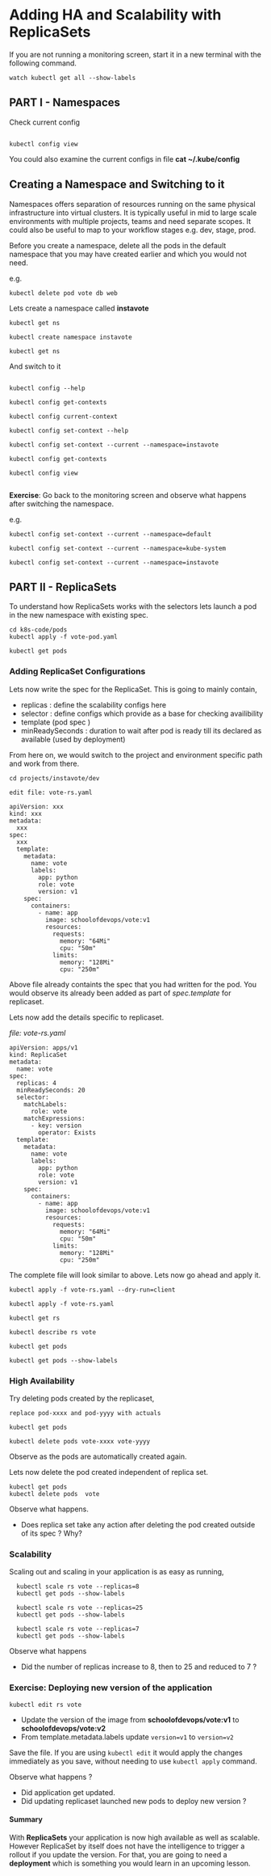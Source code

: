 
# Adding HA and Scalability with ReplicaSets

If you are not running a monitoring screen, start it in a new terminal with the following command.

```
watch kubectl get all --show-labels
```


## PART I - Namespaces


Check current config
```

kubectl config view
```

You could also examine the current configs in file **cat ~/.kube/config**

## Creating a Namespace and Switching to it

Namespaces offers separation of resources running on the same physical infrastructure into virtual clusters. It is typically useful in mid to large scale environments with multiple projects, teams and need separate scopes. It could also be useful to map to your workflow stages e.g. dev, stage, prod.   

Before you create a namespace, delete all the pods in the default namespace that you may have created earlier and which you would not need.

e.g.

```
kubectl delete pod vote db web
```

Lets create a namespace called **instavote**  

```
kubectl get ns

kubectl create namespace instavote

kubectl get ns

```
And switch to it

```

kubectl config --help

kubectl config get-contexts

kubectl config current-context

kubectl config set-context --help

kubectl config set-context --current --namespace=instavote

kubectl config get-contexts

kubectl config view


```

**Exercise**: Go back to the monitoring screen and observe what happens after switching the namespace.

e.g.

```
kubectl config set-context --current --namespace=default

kubectl config set-context --current --namespace=kube-system

kubectl config set-context --current --namespace=instavote
```



## PART II - ReplicaSets

To understand how ReplicaSets works with the selectors  lets launch a pod in the new namespace with existing spec.

```
cd k8s-code/pods
kubectl apply -f vote-pod.yaml

kubectl get pods
```

### Adding ReplicaSet Configurations

Lets now write the spec for the ReplicaSet. This is going to mainly contain,

  * replicas : define the scalability configs here
  * selector : define configs which provide as a base for checking availibility
  * template (pod spec )
  * minReadySeconds : duration to wait after pod is ready till its declared as available (used by deployment)


From here on, we would switch to the project and environment specific path and work from there.


```
cd projects/instavote/dev

```


`edit file: vote-rs.yaml`

```
apiVersion: xxx
kind: xxx
metadata:
  xxx
spec:
  xxx
  template:
    metadata:
      name: vote
      labels:
        app: python
        role: vote
        version: v1
    spec:
      containers:
        - name: app
          image: schoolofdevops/vote:v1
          resources:
            requests:
              memory: "64Mi"
              cpu: "50m"
            limits:
              memory: "128Mi"
              cpu: "250m"
```

Above file already containts the spec that you had written for the pod. You would observe its already been added as part of *spec.template* for replicaset.

Lets now add the details specific to replicaset.

*file: vote-rs.yaml*

```
apiVersion: apps/v1
kind: ReplicaSet
metadata:
  name: vote
spec:
  replicas: 4
  minReadySeconds: 20
  selector:
    matchLabels:
      role: vote
    matchExpressions:
      - key: version
        operator: Exists
  template:
    metadata:
      name: vote
      labels:
        app: python
        role: vote
        version: v1
    spec:
      containers:
        - name: app
          image: schoolofdevops/vote:v1
          resources:
            requests:
              memory: "64Mi"
              cpu: "50m"
            limits:
              memory: "128Mi"
              cpu: "250m"
```

The complete file will look similar to above. Lets now go ahead and apply it.


```
kubectl apply -f vote-rs.yaml --dry-run=client

kubectl apply -f vote-rs.yaml

kubectl get rs

kubectl describe rs vote

kubectl get pods

kubectl get pods --show-labels
```

### High Availability

Try deleting pods created by the replicaset,

`replace pod-xxxx and pod-yyyy with actuals`
```
kubectl get pods

kubectl delete pods vote-xxxx vote-yyyy
```
Observe as the pods are automatically created again.


Lets now delete the pod created independent of replica set.

```
kubectl get pods
kubectl delete pods  vote
```

Observe what happens.
  * Does replica set take any action after deleting the pod created outside of its spec ? Why?


### Scalability

  Scaling out and scaling in your application is as easy as running,  

```
  kubectl scale rs vote --replicas=8
  kubectl get pods --show-labels

  kubectl scale rs vote --replicas=25
  kubectl get pods --show-labels

  kubectl scale rs vote --replicas=7
  kubectl get pods --show-labels

```  


Observe what happens

  * Did the number of  replicas increase to 8, then to 25 and reduced to 7 ?


### Exercise: Deploying new version of the application


```
kubectl edit rs vote
```

  * Update the version of the image from **schoolofdevops/vote:v1** to **schoolofdevops/vote:v2**
  * From template.metadata.labels update `version=v1` to `version=v2`

Save the file. If you are using `kubectl edit` it would apply the changes immediately as you save, without needing to use `kubectl apply` command.

Observe what happens ?

  * Did application get  updated.
  * Did updating replicaset launched new pods to deploy new version ?


#### Summary

With **ReplicaSets** your application is now high available as well as scalable. However ReplicaSet by itself does not have the intelligence to trigger a rollout if you update the version. For that, you are going to need a **deployment** which is something you would learn in an upcoming  lesson.
